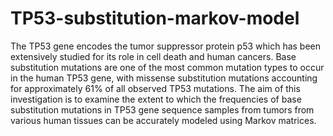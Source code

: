 # TP53-substitution-markov-model
The TP53 gene encodes the tumor suppressor protein p53 which has been extensively studied for its role in cell death and human cancers. Base substitution mutations are one of the most common mutation types to occur in the human TP53 gene, with missense substitution mutations accounting for approximately 61% of all observed TP53 mutations. The aim of this investigation is to examine the extent to which the frequencies of base substitution mutations in TP53 gene sequence samples from tumors from various human tissues can be accurately modeled using Markov matrices. 
